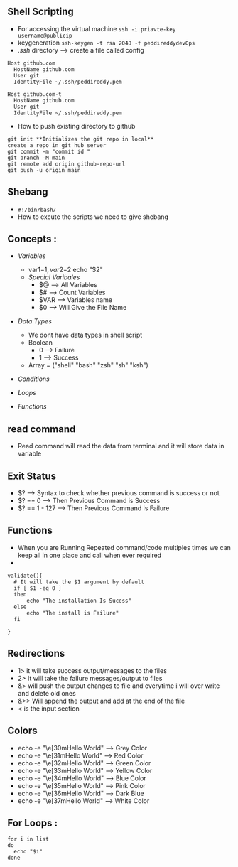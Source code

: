 ## Shell Scripting

- For accessing the virtual machine ```ssh -i priavte-key username@publicip```
- keygeneration ```ssh-keygen -t rsa 2048 -f peddireddydevOps```
- *.ssh* directory --> create a file called config

```
Host github.com
  HostName github.com
  User git
  IdentityFile ~/.ssh/peddireddy.pem

Host github.com-t
  HostName github.com
  User git
  IdentityFile ~/.ssh/peddireddy.pem
```
- How to push existing directory to github


```
git init **Initializes the git repo in local**
create a repo in git hub server
git commit -m "commit id "
git branch -M main
git remote add origin github-repo-url
git push -u origin main

```

## Shebang 
- ```#!/bin/bash/```
- How to excute the scripts we need to give shebang

## Concepts :
- *Variables*
  - var1=$1, var2=$2 echo "$2"
  - *Special Varibales*
    - $@ --> All Variables
    - $# --> Count Variables
    - $VAR --> Variables name
    - $0 --> Will Give the File Name
  
- *Data Types*
  - We dont have data types in shell script 
  - Boolean 
    - 0 --> Failure
    - 1 --> Success
  - Array = ("shell" "bash" "zsh" "sh" "ksh")
- *Conditions*
- *Loops*
- *Functions*

## read command 
- Read command will read the data from terminal and it will store data in variable

## Exit Status
- $? --> Syntax to check whether previous command is success or not 
- $? == 0 --> Then Previous Command is Success
- $? == 1 - 127  --> Then Previous Command is Failure 

## Functions 
- When you are Running Repeated command/code multiples times we can keep all in one place and call when ever required
- 
```
validate(){
  # It will take the $1 argument by default
  if [ $1 -eq 0 ]
  then 
      echo "The installation Is Sucess"
  else
      echo "The install is Failure"
  fi

}
```

## Redirections
- 1> it will take success output/messages to the files
- 2> It will take the failure messages/output to files
- &> will push the output changes to file and everytime i will over write and delete old ones
- &>> Will append the output and add at the end of the file
- < is the input section

## Colors

- echo -e "\e[30mHello World" --> Grey Color
- echo -e "\e[31mHello World" --> Red Color
- echo -e "\e[32mHello World" --> Green Color
- echo -e "\e[33mHello World" --> Yellow Color
- echo -e "\e[34mHello World" --> Blue Color
- echo -e "\e[35mHello World" --> Pink Color
- echo -e "\e[36mHello World" --> Dark Blue 
- echo -e "\e[37mHello World" --> White Color

## For Loops : 
```
for i in list
do
  echo "$i"
done
```